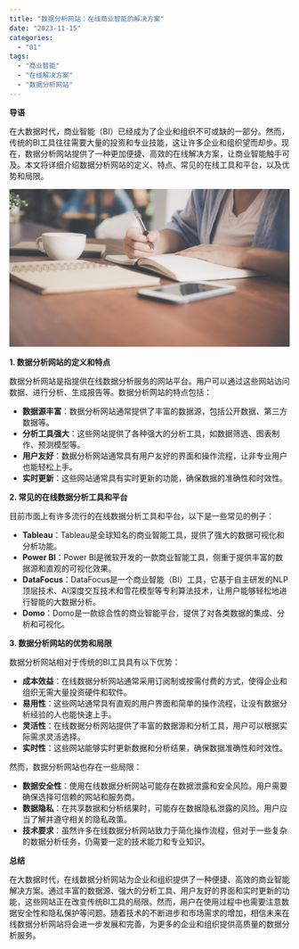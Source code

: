 ```yaml
---
title: "数据分析网站：在线商业智能的解决方案"
date: "2023-11-15"
categories: 
  - "01"
tags: 
  - "商业智能"
  - "在线解决方案"
  - "数据分析网站"
---
```


**导语**

在大数据时代，商业智能（BI）已经成为了企业和组织不可或缺的一部分。然而，传统的BI工具往往需要大量的投资和专业技能，这让许多企业和组织望而却步。现在，数据分析网站提供了一种更加便捷、高效的在线解决方案，让商业智能触手可及。本文将详细介绍数据分析网站的定义、特点、常见的在线工具和平台，以及优势和局限。

![封面](images/1655780210-pexels-tirachard-kumtanom-733856-jpg-scaled.jpeg)

**1\. 数据分析网站的定义和特点**

数据分析网站是指提供在线数据分析服务的网站平台。用户可以通过这些网站访问数据、进行分析、生成报告等。数据分析网站的特点包括：

- **数据源丰富**：数据分析网站通常提供了丰富的数据源，包括公开数据、第三方数据等。
- **分析工具强大**：这些网站提供了各种强大的分析工具，如数据筛选、图表制作、预测模型等。
- **用户友好**：数据分析网站通常具有用户友好的界面和操作流程，让非专业用户也能轻松上手。
- **实时更新**：这些网站通常具有实时更新的功能，确保数据的准确性和时效性。

**2\. 常见的在线数据分析工具和平台**

目前市面上有许多流行的在线数据分析工具和平台，以下是一些常见的例子：

- **Tableau**：Tableau是全球知名的商业智能工具，提供了强大的数据可视化和分析功能。
- **Power BI**：Power BI是微软开发的一款商业智能工具，侧重于提供丰富的数据源和直观的可视化效果。
- **DataFocus**：DataFocus是一个商业智能（BI）工具，它基于自主研发的NLP顶层技术、AI深度交互技术和雪花模型等专利算法技术，让用户能够轻松地进行智能的大数据分析。
- **Domo**：Domo是一款综合性的商业智能平台，提供了对各类数据的集成、分析和可视化。

**3\. 数据分析网站的优势和局限**

数据分析网站相对于传统的BI工具具有以下优势：

- **成本效益**：在线数据分析网站通常采用订阅制或按需付费的方式，使得企业和组织无需大量投资硬件和软件。
- **易用性**：这些网站通常具有直观的用户界面和简单的操作流程，让没有数据分析经验的人也能快速上手。
- **灵活性**：在线数据分析网站提供了丰富的数据源和分析工具，用户可以根据实际需求灵活选择。
- **实时性**：这些网站能够实时更新数据和分析结果，确保数据准确性和时效性。

然而，数据分析网站也存在一些局限：

- **数据安全性**：使用在线数据分析网站可能存在数据泄露和安全风险。用户需要确保选择可信赖的网站和服务商。
- **数据隐私**：在共享数据和分析结果时，可能存在数据隐私泄露的风险。用户应当了解并遵守相关的隐私政策。
- **技术要求**：虽然许多在线数据分析网站致力于简化操作流程，但对于一些复杂的数据分析任务，仍需要一定的技术能力和专业知识。

**总结**

在大数据时代，在线数据分析网站为企业和组织提供了一种便捷、高效的商业智能解决方案。通过丰富的数据源、强大的分析工具、用户友好的界面和实时更新的功能，这些网站正在改变传统BI工具的局限。然而，用户在使用过程中也需要注意数据安全性和隐私保护等问题。随着技术的不断进步和市场需求的增加，相信未来在线数据分析网站将会进一步发展和完善，为更多的企业和组织提供高质量的数据分析服务。

